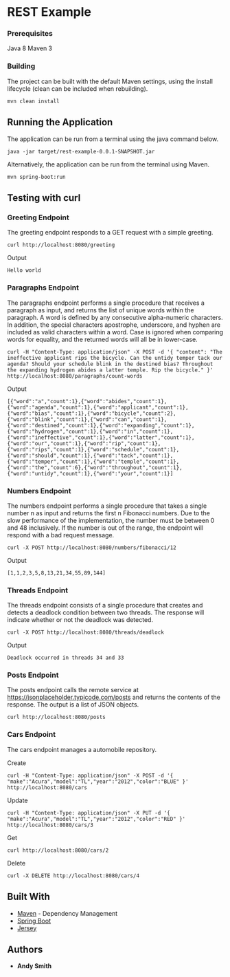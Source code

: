 # REST Example

### Prerequisites

Java 8
Maven 3

### Building

The project can be built with the default Maven settings, using the install lifecycle (clean can be included when rebuilding).

```
mvn clean install
```

## Running the Application

The application can be run from a terminal using the java command below.

```
java -jar target/rest-example-0.0.1-SNAPSHOT.jar
```

Alternatively, the application can be run from the terminal using Maven.

```
mvn spring-boot:run
```

## Testing with curl

### Greeting Endpoint
The greeting endpoint responds to a GET request with a simple greeting.

```
curl http://localhost:8080/greeting
```

Output

```
Hello world
```

### Paragraphs Endpoint
The paragraphs endpoint performs a single procedure that receives a paragraph as input, and returns the list of unique words within the paragraph. A word is defined by any consecutive alpha-numeric characters. In addition, the special characters apostrophe, underscore, and hyphen are included as valid characters within a word. Case is ignored when comparing words for equality, and the returned words will all be in lower-case.

```
curl -H "Content-Type: application/json" -X POST -d '{ "content": "The ineffective applicant rips the bicycle. Can the untidy temper tack our agenda? Should your schedule blink in the destined bias? Throughout the expanding hydrogen abides a latter temple. Rip the bicycle." }' http://localhost:8080/paragraphs/count-words
```

Output

```
[{"word":"a","count":1},{"word":"abides","count":1},{"word":"agenda","count":1},{"word":"applicant","count":1},{"word":"bias","count":1},{"word":"bicycle","count":2},{"word":"blink","count":1},{"word":"can","count":1},{"word":"destined","count":1},{"word":"expanding","count":1},{"word":"hydrogen","count":1},{"word":"in","count":1},{"word":"ineffective","count":1},{"word":"latter","count":1},{"word":"our","count":1},{"word":"rip","count":1},{"word":"rips","count":1},{"word":"schedule","count":1},{"word":"should","count":1},{"word":"tack","count":1},{"word":"temper","count":1},{"word":"temple","count":1},{"word":"the","count":6},{"word":"throughout","count":1},{"word":"untidy","count":1},{"word":"your","count":1}]
```

### Numbers Endpoint
The numbers endpoint performs a single procedure that takes a single number n as input and returns the first n Fibonacci numbers. Due to the slow performance of the implementation, the number must be between 0 and 48 inclusively. If the number is out of the range, the endpoint will respond with a bad request message.

```
curl -X POST http://localhost:8080/numbers/fibonacci/12
```

Output

```
[1,1,2,3,5,8,13,21,34,55,89,144]
```

### Threads Endpoint
The threads endpoint consists of a single procedure that creates and detects a deadlock condition between two threads. The response will indicate whether or not the deadlock was detected.

```
curl -X POST http://localhost:8080/threads/deadlock
```

Output

```
Deadlock occurred in threads 34 and 33
```

### Posts Endpoint
The posts endpoint calls the remote service at https://jsonplaceholder.typicode.com/posts and returns the contents of the response. The output is a list of JSON objects.

```
curl http://localhost:8080/posts
```

### Cars Endpoint
The cars endpoint manages a automobile repository.

Create
```
curl -H "Content-Type: application/json" -X POST -d '{ "make":"Acura","model":"TL","year":"2012","color":"BLUE" }' http://localhost:8080/cars
```

Update
```
curl -H "Content-Type: application/json" -X PUT -d '{ "make":"Acura","model":"TL","year":"2012","color":"RED" }' http://localhost:8080/cars/3
```

Get
```
curl http://localhost:8080/cars/2
```

Delete
```
curl -X DELETE http://localhost:8080/cars/4
```

## Built With

* [Maven](https://maven.apache.org/) - Dependency Management
* [Spring Boot](https://projects.spring.io/spring-boot/)
* [Jersey](https://jersey.github.io/)

## Authors

* **Andy Smith**
